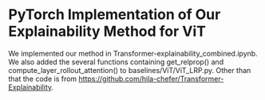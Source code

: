 # PyTorch Implementation of Our Explainability Method for ViT


We implemented our method in Transformer-explainability_combined.ipynb. We also added the several functions containing get_relprop() and compute_layer_rollout_attention() to baselines/ViT/ViT_LRP.py. Other than that the code is from https://github.com/hila-chefer/Transformer-Explainability.
